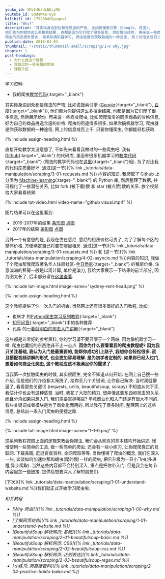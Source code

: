 ```yaml
---
youku_id: XMzI4NzUxNDcyMA
youtube_id: DQdeWX6-Uy8
bilibili_id: 17920849&page=1
title: "Why?"
description: "其实你身边到处都是爬虫的产物, 比如说搜索引擎 (Google, 百度),
他们能为你提供这么多搜索结果, 也都是因为它们爬了很多信息, 然后展示给你. 再来说一些商业爬虫, 比如爬爬淘宝的同类商品的价格信息, 好为自己的商品挑选合适的价格.
爬虫的用途很多很多, 如果你搞机器学习, 爬虫就是你获取数据的一种途径, 网上的信息成百上千, 只要你懂爬虫, 你都能轻松获取."
publish-date: 2018-01-03
thumbnail: "/static/thumbnail-small/scraping/1-0 why.jpg"
chapter: 1
post-headings:
  - 为什么做这个教程
  - 我做过的一些有趣的爬虫
  - 课程介绍
---
```


学习资料:
  * 我的爬虫[教学代码](https://github.com/MorvanZhou/easy-scraping-tutorial){:target="_blank"}


其实你身边到处都是爬虫的产物, 比如说搜索引擎 ([Google](https://www.google.com){:target="_blank"}, [百度](http://www.baidu.com/){:target="_blank"}),
他们能为你提供这么多搜索结果, 也都是因为它们爬了很多信息, 然后展示给你. 再来说一些商业爬虫, 比如爬爬淘宝的同类商品的价格信息, 好为自己的商品挑选合适的价格.
爬虫的用途很多很多, 如果你搞机器学习, 爬虫就是你获取数据的一种途径, 网上的信息成百上千, 只要你懂爬虫, 你都能轻松获取.





{% include assign-heading.html %}

直接开始教学太没意思了, 不如先来看看我做过的一些爬虫吧. 我有 [Github](https://github.com/){:target="_blank"} 的代码库,
里面有很多机器学习的[教学代码](https://github.com/MorvanZhou){:target="_blank"}
(爬虫的教学代码也在[这里](https://github.com/MorvanZhou/easy-scraping-tutorial){:target="_blank"}哦). 为了对比我的代码库质量好坏.
通过[这一节]({% link _tutorials/data-manipulation/scraping/3-01-requests.md %}) 内容的知识,
我爬取了 Github 上分类为 [Machine-learning](https://github.com/search?l=Python&q=machine+learning&type=Repositories&utf8=%E2%9C%93){:target="_blank"} 的 Python 库,
然后整理了数据, 并可视化了一些潜在关系, 比如 fork (被下载)数 和 star (被点赞)数的关系. 放个视频给大家看看结果.

{% include tut-video.html video-name="github visual.mp4" %}


图片结果可以在这里看到:

* 2016-2017年的结果 [条形图](/static/results/scraping/github_bar2016.png) [点图](/static/results/scraping/github_sca2016.png)
* 2017年的结果 [条形图](/static/results/scraping/github_bar2017.png) [点图](/static/results/scraping/github_sca2017.png)


另外一个有意思的是, 我现在住在悉尼, 悉尼的租房价格可贵了, 为了了解每个区的整体价格, 方便确定自己将要在哪里租房.
通过[这一节]({% link _tutorials/data-manipulation/scraping/3-01-requests.md %}) 和 [这一节]({% link _tutorials/data-manipulation/scraping/4-02-asyncio.md %})内容的知识,
我做了个爬虫帮我爬取著名华人住房社区-[今日悉尼](http://www.sydneytoday.com/house_rent){:target="_blank"} 的租房价格.
注意澳洲的租房一般是以周计算, 单位是澳刀, 我给大家展示一下结果的前半部分, 因为图太长了, 后半部分请在[这里查看](/static/results/scraping/sydney-rent-avg_price.png).


{% include tut-image.html image-name="sydney-rent-head.png" %}





{% include assign-heading.html %}

这个教程提供了你一次入门的机会, 当然网上还有很多很好的入门教程, 比如:

* 崔庆才 的[Python爬虫学习系列教程](https://cuiqingcai.com/1052.html){:target="_blank"}
* [知乎问答](https://www.zhihu.com/question/47883186){:target="_blank"}中的各种推荐
* 孔淼 的[一看就明白的爬虫入门讲解](https://www.csdn.net/article/2015-11-13/2826205){:target="_blank"}

这些都是非常好的参考资料, 你的学习请不要只限于一个网站. 因为像机器学习一样, 爬虫也囊括的东西绝非不止一点点.
**而你为什么要看看我的爬虫教程呢? 因为我只关注基础, 我认为入门是最重要的, 能帮你成功引上路子,
我想你会轻松很多. 而且搭配视频讲解的形式, 也会更加容易理解. 是为初学者定制的. 如果你已经入过门, 想着如何商业化爬虫,
这个教程应该不能满足你的需求了.**

当我第一次接触爬虫的时候, 其实很陌生, 完全不知道从何开始. 在网上自己搜一些介绍, 但是他们的介绍都太笼统了,
给你丢几个关键词, 让你自己解决. 当时我就懵逼了, 看着那些关键词 (requests, urllib, beautifulsoup, scrapy) 不知道从何下手,
我估计你也会有这种感觉. 当时, 我花了大把的精力, 想弄懂这些东西和爬虫的关系. 而且分清如果只想入门, 我们需要掌握哪些?
毕竟商业化和入门还是有很大不同的. 有些关键词或者模块是为了商业化而用的. 所以我花了很多时间, 整理网上的这些信息.
总结出一条入门爬虫的便捷之路.







{% include assign-heading.html %}


{% include tut-image.html image-name="1-1-0.png" %}

这系列教程按照上面的逻辑来教会你爬虫, 我们会从网页的基本结构开始讲述, 慢慢使用一些简单的工具, 做一些简单的爬虫.
还会有一些小练习, 让你爬爬真正的互联网. 下载美图, 逛逛百度百科, 全网爬取等等. 当你懂得了爬虫的概念, 我们在深入一些,
谈谈如何加速你那和蠕虫(爬的慢)一样的爬虫, 把它升级为一只小飞虫(多进程,异步爬取). 当然这些内容都不会特别深入, 重点是把你带入门.
但是我会在每节内容里加一些链接, 提供给想要深入了解的朋友们.






[下次]({% link _tutorials/data-manipulation/scraping/1-01-understand-website.md %})我们就正式开始学习爬虫啦.



*相关教程*

* *[Why 爬虫?]({% link _tutorials/data-manipulation/scraping/1-00-why.md %})*
* *[了解网页结构]({% link _tutorials/data-manipulation/scraping/1-01-understand-website.md %})*
* *[BeautifulSoup 解析网页: 基础]({% link _tutorials/data-manipulation/scraping/2-01-beautifulsoup-basic.md %})*
* *[BeautifulSoup 解析网页: CSS]({% link _tutorials/data-manipulation/scraping/2-02-beautifulsoup-css.md %})*
* *[BeautifulSoup 解析网页: 正则表达]({% link _tutorials/data-manipulation/scraping/2-03-beautifulsoup-regex.md %})*
* *[小练习: 爬百度百科]({% link _tutorials/data-manipulation/scraping/2-04-practice-baidu-baike.md %})*